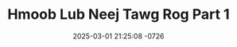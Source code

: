 ---
layout: movie-video-data
date: 2025-03-01 21:25:08 -0726
categories: movie

# Site Attributes
title: "Hmoob Lub Neej Tawg Rog Part 1"
permalink: "/movie/Hmoob_Lub_Neej_Tawg_Rog_Part_1"

# Movie Attributes
synopsis: "Vim nplog liab siab tsis zoo tsim kev kub ntxhov rau peb haiv neeg hmoob. Lawv ntes peb cov thawj coj hmoob mus tsim thiab tua pov tseg yam li tej tsiaj thaum uas lawv tau los tswj lub teb chaws nplog. Qhov no thiaj ua rau peb tsoom hmoob sawvdaws tso vaj tso tsev pov tseg khiav mus nkaum txoj sia noj nplooj hmab nplooj ntoos rau txhua lub qab roob qab ha. Tej niam tej txiv raug nplog tua tseg tub ki nyob ua ntsuag. tub ki khiav tso niam txiv nyob laus nkoos tsis muaj tus saib xyuas. Vim nplog liab tsim peb hmoob zaum no thiaj ua rau Pajhuab thiab Sevpheej nkawv lub neej sib hlub tau puam tsuaj. Cais nkawv cia ib leeg nyob ib sab ntuj kho siab khuav nrog lub kua muag. Vim kev ua tsov ua rog peb haiv hmoob thiab tau khiav los mus nyob ua mab ua sua rau txhua txhia qhov chaw. Sevpheej thiab Pajhuab nkawv lub neej txoj kev sib hlub thiaj raug puam tsuaj ua neej nrog kua muag. Pajhuab los mus raws cuag Sevpheej rau hauv lub neej tawg rog, tab sis lub sij haw, nkawv sib nrug lawm, sevpheej twb muaj dua lwm tus lawm. sevpheej cia pajhuab nyob txom nyem yam puav dai taw kooj dai tuag nyob txom nyem ntsuav tsis paub yuav tso txoj sia rau qhov twg. Sevpheej mloog niam yau hais txhua tsav txhuas yam nws thiaj muab pajhuab thiab riam nkawv ncaws tawm tsev tsis nug qab nug hau. txawm sevpheej miab pajhuab nrauj tag los pajhuab txoj kev hlub muaj rau sevpheej yeej nruaj nrees tsis nrug. Thaum kawg pajhuab thiab sevpheej nkawv thiaj tau rov qab sib hlub li lub neej thaum ub thiab ua neej kaj siab lug lawm xwb. "
producer: "S.T. Universal Video"
director: ""
writer: "Lee Xiong"
video_link: ""
genre: "Drama"
year: "1999"
release_type: "VHS"
storage: "Center for Hmong Studies"
thumbnail: "/assets/images/movie_thumbnails/Hmoob Lub Neej Tawg Rog Part 1.jpeg"
publishing_company: "S.T. Universal Video"

# Sequels + Parts
base_movie: "Hmoob Lub Neej Tawg Rog Part 1"
total_parts: 2
sequel: "Hmoob Lub Neej Tawg Rog Part 2"

# Movie Cast
cast:
- name: "Keej Yaj"
- name: "Momim Lis"
- name: "Vampov Xyooj"
- name: "Ntsaim Thoj"
- name: "Lee Xiong"
---